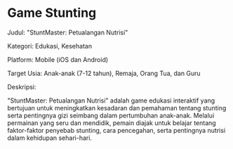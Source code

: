 # Game Stunting

Judul: "StuntMaster: Petualangan Nutrisi"

Kategori: Edukasi, Kesehatan

Platform: Mobile (iOS dan Android)

Target Usia: Anak-anak (7-12 tahun), Remaja, Orang Tua, dan Guru

Deskripsi:

"StuntMaster: Petualangan Nutrisi" adalah game edukasi interaktif yang bertujuan untuk meningkatkan kesadaran dan pemahaman tentang stunting serta pentingnya gizi seimbang dalam pertumbuhan anak-anak. Melalui permainan yang seru dan mendidik, pemain diajak untuk belajar tentang faktor-faktor penyebab stunting, cara pencegahan, serta pentingnya nutrisi dalam kehidupan sehari-hari.
 
